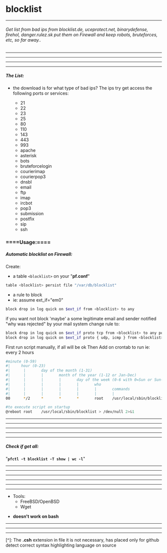 # blocklist
_ _ _
###### Get list from bad ips from blocklist.de, uceprotect.net, binarydefense, firehol, danger.rulez.sk put them on Firewall and keep robots, bruteforces, etc, so far away..

_ _ _

- - -
- - -
- - -

##### The List:
- the download is for what type of bad ips? The ips try get access the following ports or services:

	- 21
	- 22
	- 23
	- 25
	- 80
	- 110
	- 143
	- 443
	- 993
	- apache
	- asterisk
	- bots
	- bruteforcelogin
	- courierimap
	- courierpop3
	- dnsbl
	- email
	- ftp
	- imap
	- ircbot
	- pop3
	- submission
	- postfix
	- sip
	- ssh


### ====Usage:====

##### Automatic blocklist on Firewall:



Create:
- a table `<blocklist>` on your "**pf.conf**"


```bash
table <blocklist> persist file "/var/db/blocklist"
```
- a rule to block
- ie: assume ext_if="em0"


```bash
block drop in log quick on $ext_if from <blocklist> to any

```

if you want not block 'maybe' a some legitimate email and sender notified "why was rejected" by your mail system
change rule to:

```bash
block drop in log quick on $ext_if proto tcp from <blocklist> to any port != smtp
block drop in log quick on $ext_if proto { udp, icmp } from <blocklist> to any

```



First run script manually, if all will be ok
Then Add on crontab to run
ie: every 2 hours

```bash
#minute (0-59)
#|	   hour (0-23)
#|      |       day of the month (1-31)
#|      |       |       month of the year (1-12 or Jan-Dec)
#|      |       |       |       day of the week (0-6 with 0=Sun or Sun-Sat)
#|      |       |       |       |       who
#|      |       |       |       |       |       commands
#|      |       |       |       |       |       |
00      */2     *       *       *       root    /usr/local/sbin/blocklist > /dev/null 2>&1

#to execute script on startup
@reboot root    /usr/local/sbin/blocklist > /dev/null 2>&1
```
- - -
- - -
- - -

- - -

- - -
##### Check if get all:

"**`pfctl -t blocklist -T show | wc -l`**"
- - -
- - -
- - -
- - -
- - -


* * *

* Tools:
	+ FreeBSD/OpenBSD
	+ Wget

 - **doesn't work on bash**

* * *
- - -
- - -

[^]: The **.csh** extension in file it is not necessary, has placed only for github detect correct syntax highlighting language on source
